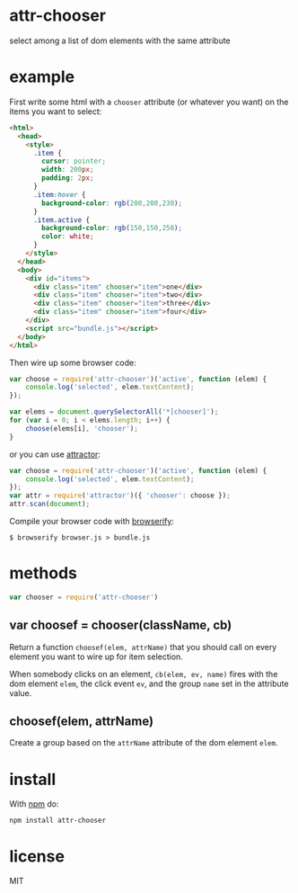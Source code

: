 # attr-chooser

select among a list of dom elements with the same attribute

# example

First write some html with a `chooser` attribute (or whatever you want) on the
items you want to select:

``` html
<html>
  <head>
    <style>
      .item {
        cursor: pointer;
        width: 200px;
        padding: 2px;
      }
      .item:hover {
        background-color: rgb(200,200,230);
      }
      .item.active {
        background-color: rgb(150,150,250);
        color: white;
      }
    </style>
  </head>
  <body>
    <div id="items">
      <div class="item" chooser="item">one</div>
      <div class="item" chooser="item">two</div>
      <div class="item" chooser="item">three</div>
      <div class="item" chooser="item">four</div>
    </div>
    <script src="bundle.js"></script>
  </body>
</html>
```

Then wire up some browser code:

``` js
var choose = require('attr-chooser')('active', function (elem) {
    console.log('selected', elem.textContent);
});

var elems = document.querySelectorAll('*[chooser]');
for (var i = 0; i < elems.length; i++) {
    choose(elems[i], 'chooser');
}
```

or you can use [attractor](https://npmjs.org/package/attractor):

``` js
var choose = require('attr-chooser')('active', function (elem) {
    console.log('selected', elem.textContent);
});
var attr = require('attractor')({ 'chooser': choose });
attr.scan(document);
```

Compile your browser code with [browserify](http://browserify.org):

```
$ browserify browser.js > bundle.js
```

# methods

``` js
var chooser = require('attr-chooser')
```

## var choosef = chooser(className, cb)

Return a function `choosef(elem, attrName)` that you should call on every
element you want to wire up for item selection.

When somebody clicks on an element,
`cb(elem, ev, name)` fires with the dom element `elem`, the click event `ev`,
and the group `name` set in the attribute value.

## choosef(elem, attrName)

Create a group based on the `attrName` attribute of the dom element `elem`.

# install

With [npm](https://npmjs.org) do:

```
npm install attr-chooser
```

# license

MIT
